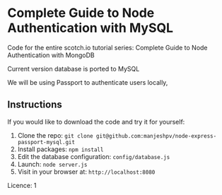# Complete Guide to Node Authentication with MySQL



Code for the entire scotch.io tutorial series: Complete Guide to Node Authentication with MongoDB

Current version database is ported to MySQL

We will be using Passport to authenticate users locally, 

## Instructions

If you would like to download the code and try it for yourself:

1. Clone the repo: `git clone git@github.com:manjeshpv/node-express-passport-mysql.git`
1. Install packages: `npm install`
1. Edit the database configuration: `config/database.js`
1. Launch: `node server.js`
1. Visit in your browser at: `http://localhost:8080`


Licence: 1
